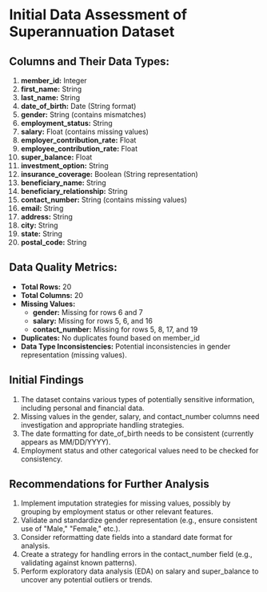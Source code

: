 # Initial Data Assessment of Superannuation Dataset

## Columns and Their Data Types:
1. **member_id:** Integer
2. **first_name:** String
3. **last_name:** String
4. **date_of_birth:** Date (String format)
5. **gender:** String (contains mismatches)
6. **employment_status:** String
7. **salary:** Float (contains missing values)
8. **employer_contribution_rate:** Float
9. **employee_contribution_rate:** Float
10. **super_balance:** Float
11. **investment_option:** String
12. **insurance_coverage:** Boolean (String representation)
13. **beneficiary_name:** String
14. **beneficiary_relationship:** String
15. **contact_number:** String (contains missing values)
16. **email:** String
17. **address:** String
18. **city:** String
19. **state:** String
20. **postal_code:** String

## Data Quality Metrics:
- **Total Rows:** 20
- **Total Columns:** 20
- **Missing Values:**
  - **gender:** Missing for rows 6 and 7
  - **salary:** Missing for rows 5, 6, and 16
  - **contact_number:** Missing for rows 5, 8, 17, and 19
- **Duplicates:** No duplicates found based on member_id
- **Data Type Inconsistencies:** Potential inconsistencies in gender representation (missing values).

## Initial Findings
1. The dataset contains various types of potentially sensitive information, including personal and financial data.
2. Missing values in the gender, salary, and contact_number columns need investigation and appropriate handling strategies.
3. The date formatting for date_of_birth needs to be consistent (currently appears as MM/DD/YYYY).
4. Employment status and other categorical values need to be checked for consistency.

## Recommendations for Further Analysis
1. Implement imputation strategies for missing values, possibly by grouping by employment status or other relevant features.
2. Validate and standardize gender representation (e.g., ensure consistent use of "Male," "Female," etc.).
3. Consider reformatting date fields into a standard date format for analysis.
4. Create a strategy for handling errors in the contact_number field (e.g., validating against known patterns).
5. Perform exploratory data analysis (EDA) on salary and super_balance to uncover any potential outliers or trends.
